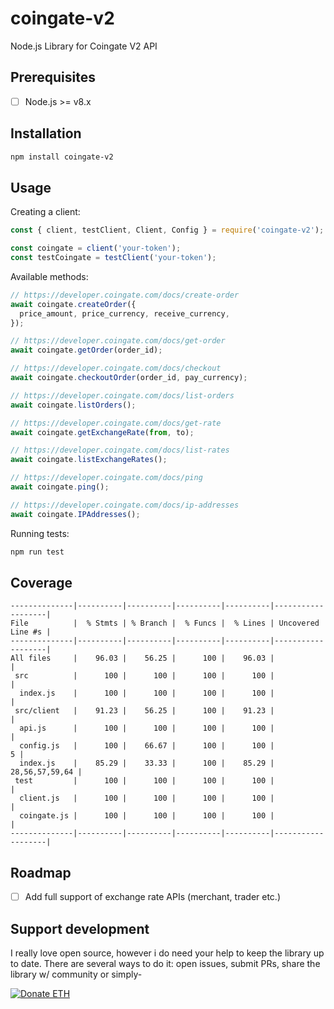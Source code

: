 # coingate-v2

Node.js Library for Coingate V2 API

## Prerequisites

- [ ] Node.js >= v8.x

## Installation

```bash
npm install coingate-v2
```

## Usage

Creating a client:

```javascript
const { client, testClient, Client, Config } = require('coingate-v2');

const coingate = client('your-token');
const testCoingate = testClient('your-token');
```

Available methods:

```javascript
// https://developer.coingate.com/docs/create-order
await coingate.createOrder({
  price_amount, price_currency, receive_currency,
});

// https://developer.coingate.com/docs/get-order
await coingate.getOrder(order_id);

// https://developer.coingate.com/docs/checkout
await coingate.checkoutOrder(order_id, pay_currency);

// https://developer.coingate.com/docs/list-orders
await coingate.listOrders();

// https://developer.coingate.com/docs/get-rate
await coingate.getExchangeRate(from, to);

// https://developer.coingate.com/docs/list-rates
await coingate.listExchangeRates();

// https://developer.coingate.com/docs/ping
await coingate.ping();

// https://developer.coingate.com/docs/ip-addresses
await coingate.IPAddresses();
```

Running tests:

```javascript
npm run test
```

## Coverage

```
--------------|----------|----------|----------|----------|-------------------|
File          |  % Stmts | % Branch |  % Funcs |  % Lines | Uncovered Line #s |
--------------|----------|----------|----------|----------|-------------------|
All files     |    96.03 |    56.25 |      100 |    96.03 |                   |
 src          |      100 |      100 |      100 |      100 |                   |
  index.js    |      100 |      100 |      100 |      100 |                   |
 src/client   |    91.23 |    56.25 |      100 |    91.23 |                   |
  api.js      |      100 |      100 |      100 |      100 |                   |
  config.js   |      100 |    66.67 |      100 |      100 |                 5 |
  index.js    |    85.29 |    33.33 |      100 |    85.29 |    28,56,57,59,64 |
 test         |      100 |      100 |      100 |      100 |                   |
  client.js   |      100 |      100 |      100 |      100 |                   |
  coingate.js |      100 |      100 |      100 |      100 |                   |
--------------|----------|----------|----------|----------|-------------------|
```

## Roadmap

- [ ] Add full support of exchange rate APIs (merchant, trader etc.)

## Support development

I really love open source, however i do need your help to
keep the library up to date. There are several ways to do it:
open issues, submit PRs, share the library w/ community or simply-

<a href="https://etherdonation.com/d?to=0x4a1eade6b3780b50582344c162a547d04e4e8e4a" target="_blank" title="Donate ETH"><img src="https://etherdonation.com/i/btn/donate-btn.png" alt="Donate ETH"/></a>
